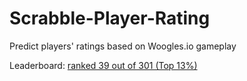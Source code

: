 # Scrabble-Player-Rating
Predict players' ratings based on Woogles.io gameplay

Leaderboard: [ranked 39 out of 301 (Top 13%)](https://www.kaggle.com/competitions/scrabble-player-rating/leaderboard#)
